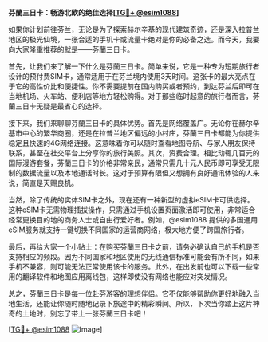 **芬蘭三日卡：畅游北欧的绝佳选择[[TG💪+ @esim1088](https://t.me/s/esim1088)]**

如果你计划前往芬兰，无论是为了探索赫尔辛基的现代建筑奇迹，还是深入拉普兰地区的极光仙境，一张合适的手机卡或流量卡绝对是你的必备之选。而今天，我要向大家隆重推荐的就是——芬蘭三日卡。

首先，让我们来了解一下什么是芬蘭三日卡。简单来说，它是一种专为短期旅行者设计的预付费SIM卡，通常适用于在芬兰境内使用3天时间。这张卡的最大亮点在于它的高性价比和便捷性。你不需要提前在国内购买或者预约，到达芬兰后即可在当地机场、火车站、便利店等地方轻松购得。对于那些临时起意的旅行者而言，芬蘭三日卡无疑是最省心的选择。

接下来，我们来聊聊芬蘭三日卡的具体优势。首先是网络覆盖广。无论你在赫尔辛基市中心的繁华商圈，还是在拉普兰地区偏远的小村庄，芬蘭三日卡都能为你提供稳定且快速的4G网络连接。这意味着你可以随时查看地图导航、与家人朋友保持联系，甚至在社交平台上分享你的旅行美照。其次，资费合理。相比动辄几百元的国际漫游套餐，芬蘭三日卡的价格非常亲民，通常只需几十元人民币即可享受无限制的数据流量以及本地通话时长。这对于预算有限但又想拥有良好通讯体验的人来说，简直是天赐良机。

当然，除了传统的实体SIM卡之外，现在还有一种新型的虚拟eSIM卡可供选择。这种eSIM卡无需物理插拔操作，只需通过手机设置页面激活即可使用，非常适合经常更换目的地的商务人士或自由行爱好者。例如，@esim1088 提供的多国通用eSIM服务就支持一键切换不同国家的运营商网络，极大地方便了跨国旅行者。

最后，再给大家一个小贴士：在购买芬蘭三日卡之前，请务必确认自己的手机是否支持相应的频段。因为不同国家和地区使用的无线通信标准可能会有所不同，如果手机不兼容，则可能无法正常使用该卡的服务。此外，在出发前也可以下载一些常用的翻译软件和地图应用离线包，这样即使没有网络也能应对突发情况。

总之，芬蘭三日卡是每一位赴芬游客的理想伴侣。它不仅能够帮助你更好地融入当地生活，还能让你随时随地记录下旅途中的精彩瞬间。所以，下次当你踏上这片神奇的土地时，别忘了带上一张芬蘭三日卡吧！

[[TG💪+ @esim1088](https://t.me/s/esim1088) ![Image](https://i.postimg.cc/4NQfJmqS/Snipaste-2025-05-13-00-14-12.png)]